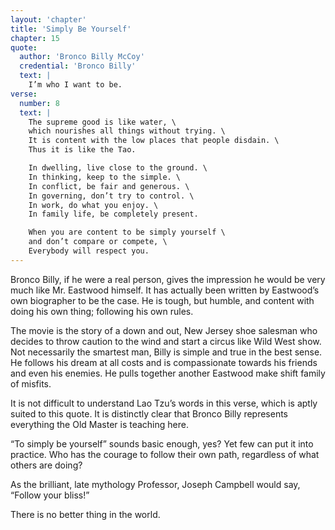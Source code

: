 ```yaml
---
layout: 'chapter'
title: 'Simply Be Yourself'
chapter: 15
quote:
  author: 'Bronco Billy McCoy'
  credential: 'Bronco Billy'
  text: |
    I’m who I want to be.
verse:
  number: 8
  text: |
    The supreme good is like water, \
    which nourishes all things without trying. \
    It is content with the low places that people disdain. \
    Thus it is like the Tao.

    In dwelling, live close to the ground. \
    In thinking, keep to the simple. \
    In conflict, be fair and generous. \
    In governing, don’t try to control. \
    In work, do what you enjoy. \
    In family life, be completely present.

    When you are content to be simply yourself \
    and don’t compare or compete, \
    Everybody will respect you.
---
```


Bronco Billy, if he were a real person, gives the impression he would
be very much like Mr. Eastwood himself.
It has actually been written by Eastwood’s own biographer to be the case.
He is tough, but humble, and content with doing his own thing;
following his own rules.

The movie is the story of a down and out,
New Jersey shoe salesman who decides to throw caution to the wind
and start a circus like Wild West show.
Not necessarily the smartest man, Billy is simple and true in the best sense.
He follows his dream at all costs and is compassionate
towards his friends and even his enemies.
He pulls together another Eastwood make shift family of misfits.

It is not difficult to understand Lao Tzu’s words in this verse,
which is aptly suited to this quote.
It is distinctly clear that Bronco Billy represents everything the
Old Master is teaching here.

“To simply be yourself” sounds basic enough, yes?
Yet few can put it into practice.
Who has the courage to follow their own path,
regardless of what others are doing?

As the brilliant, late mythology Professor,
Joseph Campbell would say, “Follow your bliss!”

There is no better thing in the world.
